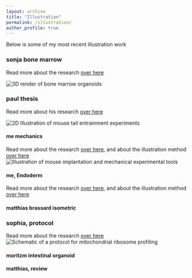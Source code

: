 ```yaml
---
layout: archive
title: "Illustration"
permalink: /illustration/
author_profile: true
---
```


Below is some of my most recent illustration work

### sonja bone marrow

Read more about the research [over here](https://www.biorxiv.org/content/10.1101/2021.05.26.445803v1)

![3D render of bone marrow organoids](https://StefanoVianello.github.io/images/Illustration_sonja01.PNG)

### paul thesis

Read more about his research [over here](https://doi.org/10.11588/heidok.00029209)

![2D Illustration of mouse tail entrainment experiments](https://StefanoVianello.github.io/images/Illustration_paul01.PNG)


#### me mechanics

Read more about the  research [over here](https://www.sciencedirect.com/science/article/pii/S1534580719301479), and about the illustration method [over here](https://www.biorxiv.org/content/10.1101/2020.11.23.393991v1)
![Illustration of mouse implantation and mechanical experimental tools](https://StefanoVianello.github.io/images/Illustration_me01.PNG)

#### me, Endoderm
Read more about the  research [over here](https://www.biorxiv.org/content/10.1101/2020.06.07.138883v3), and about the illustration method [over here](https://www.biorxiv.org/content/10.1101/2020.11.23.393991v1)



#### matthias brassard isometric

### sophia, protocol

Read more about the research [over here](https://www.nature.com/articles/s41596-021-00517-1)
![Schematic of a protocol for mitochondrial ribosome profiling](https://StefanoVianello.github.io/images/Illustration_sophia01.PNG)

#### moritzm intestinal organoid

#### matthias, review
